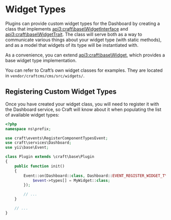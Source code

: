 # Widget Types

Plugins can provide custom widget types for the Dashboard by creating a class that implements <api3:craft\base\WidgetInterface> and <api3:craft\base\WidgetTrait>. The class will serve both as a way to communicate various things about your widget type (with static methods), and as a model that widgets of its type will be instantiated with.

As a convenience, you can extend <api3:craft\base\Widget>, which provides a base widget type implementation.

You can refer to Craft’s own widget classes for examples. They are located in `vendor/craftcms/cms/src/widgets/`.

## Registering Custom Widget Types

Once you have created your widget class, you will need to register it with the Dashboard service, so Craft will know about it when populating the list of available widget types:

```php
<?php
namespace ns\prefix;

use craft\events\RegisterComponentTypesEvent;
use craft\services\Dashboard;
use yii\base\Event;

class Plugin extends \craft\base\Plugin
{
    public function init()
    {
        Event::on(Dashboard::class, Dashboard::EVENT_REGISTER_WIDGET_TYPES, function(RegisterComponentTypesEvent $event) {
            $event->types[] = MyWidget::class;
        });

        // ...
    }

    // ...
}
```
